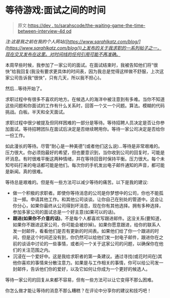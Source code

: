 # 等待游戏:面试之间的时间

> 原文:[https://dev . to/sarahscode/the-waiting-game-the-time-between-interview-4d od](https://dev.to/sarahscode/the-waiting-game-the-time-between-interviews-4dod)

*注:这是我之前在我的个人网站([https://www.sarahlkatz.com/blog/](https://www.sarahlkatz.com/blog/))上发布的关于我求职的一系列帖子之一，现在交叉发布在这里。对时间线的任何引用可能不再准确。*

本周早些时候，我参加了一家公司的面试。在面试结束时，我被告知他们将“很快”给我回复(我没有要求更具体的时间表，因为我总是觉得这样做不舒服，上次这家公司告诉我“很快”，只有几天，所以我不担心)。

然后...等待开始了。

求职过程中有很多不喜欢的地方。在候选人的海洋中被注意到有多难。当你不知道这些问题和你面试的工作有什么关系时，回答一个又一个问题。算法。模糊的代码挑战。白板。半天和全天面试。

求职过程中很少被提及但同样困难的一部分是等待。等待招聘人员决定是否让你参加面试。等待招聘团队在面试后决定是否继续聘用你。等待一家公司决定是否给你一份工作。

如此漫长的等待。尽管“耐心是一种美德”(或者他们这么说)...等待是非常艰难的。压力很大。你必须抱最好的希望，但也要意识到，当你收到公司的回复时，可能是坏消息。有时很难平衡这两种情绪，并在等待回音时保持平衡。压力很大。每个未知号码打来的电话都可能是他们。每次你的手机发出电子邮件通知的声音，都可能是新闻。真的很难。

等待总是艰难的。但是有一些方法可以减少等待的痛苦。以下是我的建议:

*   做一个积极的求职者。即使你等待消息的公司是你梦想中的公司，你也不能孤注一掷。申请其他工作。和其他公司谈谈。让你自己在别处的管道中。这会让你分心，如果你最终从公司得到坏消息，现在你有其他选择。拥有多种选择，参加多家公司的面试总是一个好主意(如果可以的话)。
*   **跟进(如果你不介意的话)**。不是每个人都喜欢写跟进邮件。这没关系(要知道，如果你不跟进这家公司，你可能会被炒掉)。如果你愿意跟进，给你的联系人发一封邮件，看看他们是否有更新的时间表。如果他们给了你一个跟进的时间，但是这个时间还没有到，你仍然可以给他们发一封电子邮件，跟进你在之前的谈话中讨论的一些事情，或者问一个关于这家公司的问题，以确保你在他们的关注范围之内。
*   沉浸在一个爱好中。这是我给求职者的第一条建议。通过寻找(或花时间在)其他你喜欢的事情来分散注意力。如果是与工作相关的事情，你可以给公司发一封邮件，告诉他们你的爱好，以及它如何让你成为一个更好的候选人。

等待一家公司的回复从来都不容易，但有一些方法可以让它变得不那么困难。

你怎么做才能让等待的消息不那么糟糕？在评论中分享你的建议和技巧吧！